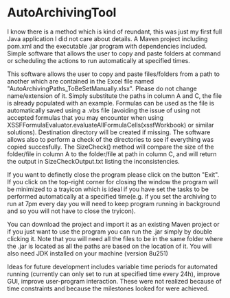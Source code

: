 # AutoArchivingTool

I know there is a method which is kind of reundant, this was just my first full Java application I did not care about details. A Maven project including pom.xml and the executable .jar program with dependencies included. Simple software that allows the user to copy and paste folders at command or scheduling the actions 
to run automatically at specified times.

This software allows the user to copy and paste files/folders from a path to another which are contained in the Excel file named "AutoArchivingPaths_ToBeSetManually.xlsx". Please do not change name/extension of it. Simply substitute the paths in column A and C, the file is already populated with an example. Formulas can be used as the file is automatically saved using a .vbs file (avoiding the issue of using not accepted formulas that you may encounter when using XSSFFormulaEvaluator.evaluateAllFormulaCells(xssfWorkbook) or similar solutions). Destination directory will be created if missing. The software allows also to perform a check of the directories to see if everything was copied succesfully. The SizeCheck() method will compare the size of the folder/file in column A to the folder/file at path in column C, and will return the output in SizeCheckOutput.txt listing the inconsistencies.

If you want to definetly close the program please click on the button "Exit". If you click on the top-right corner for closing the window the program will be minimized to a trayicon which is ideal if you have set the tasks to be performed automatically at a specified time(e.g. if you set the archiving to run at 7pm every day you will need to keep program running in background and so you will not have to close the tryicon).

You can download the project and import it as an existing Maven project or if you just want to use the program you can run the .jar simply by double clicking it. Note that you will need all the files to be in the same folder where the .jar is located as all the paths are based on the location of it. You will also need JDK installed on your machine (version 8u251)

Ideas for future development includes variable time periods for automated running (currently can only set to run at specified time every 24h), improve GUI, improve user-program interaction. These were not realized because of time constraints and because the milestones looked for were achieved. 
